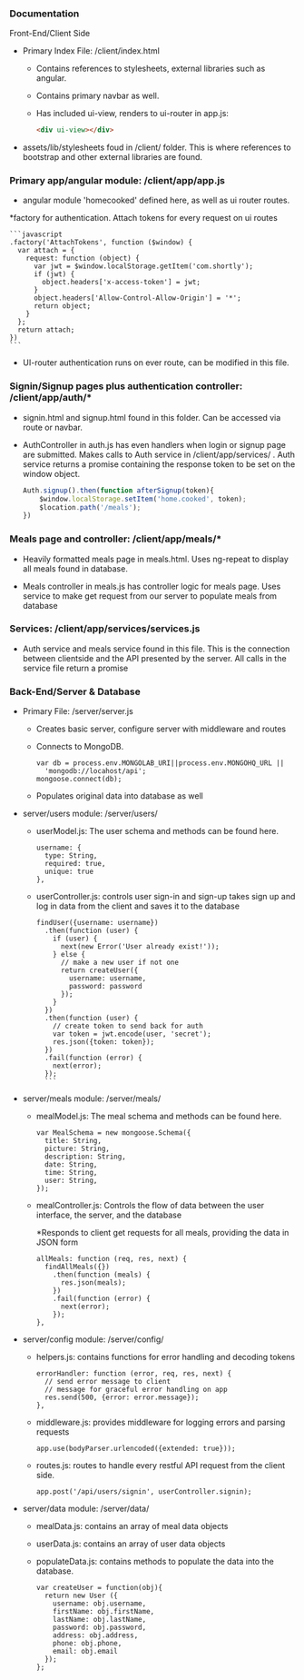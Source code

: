 ### Documentation

Front-End/Client Side

* Primary Index File: /client/index.html
    * Contains references to stylesheets, external libraries such as angular.

    * Contains primary navbar as well.

    * Has included ui-view, renders to ui-router in app.js:

        ```html
        <div ui-view></div>
        ```
* assets/lib/stylesheets foud in /client/ folder. This is where references to bootstrap and other external libraries are found.

### Primary app/angular module: /client/app/app.js

* angular module 'homecooked' defined here, as well as ui router routes.

*factory for authentication. Attach tokens for every request on ui routes

    ```javascript
    .factory('AttachTokens', function ($window) {
      var attach = {
        request: function (object) {
          var jwt = $window.localStorage.getItem('com.shortly');
          if (jwt) {
            object.headers['x-access-token'] = jwt;
          }
          object.headers['Allow-Control-Allow-Origin'] = '*';
          return object;
        }
      };
      return attach;
    })
    ```

* UI-router authentication runs on ever route, can be modified in this file.



### Signin/Signup pages plus authentication controller: /client/app/auth/*

* signin.html and signup.html found in this folder. Can be accessed via route or navbar.


* AuthController in auth.js has even handlers when login or signup page are submitted. Makes calls to Auth service in /client/app/services/ . Auth service returns a promise containing the response token to be set on the window object.
    ```javascript
    Auth.signup().then(function afterSignup(token){
  		$window.localStorage.setItem('home.cooked', token);
        $location.path('/meals');
  	})

    ```

### Meals page and controller: /client/app/meals/*

* Heavily formatted meals page in meals.html. Uses ng-repeat to display all meals found in database.


* Meals controller in meals.js has controller logic for meals page. Uses service to make get request from our server to populate meals from database


### Services: /client/app/services/services.js

* Auth service and meals service found in this file. This is the connection between clientside and the API presented by the server. All calls in the service file return a promise


### Back-End/Server & Database

* Primary File: /server/server.js
    * Creates basic server, configure server with middleware and routes

    * Connects to MongoDB.

        ```
        var db = process.env.MONGOLAB_URI||process.env.MONGOHQ_URL ||
          'mongodb://locahost/api';
        mongoose.connect(db);
        ```
    * Populates original data into database as well


* server/users module: /server/users/

    * userModel.js:
        The user schema and methods can be found here.

        ```
        username: {
          type: String,
          required: true,
          unique: true
        },
        ```

    * userController.js:
        controls user sign-in and sign-up
        takes sign up and log in data from the client and saves it to the database

        ```
        findUser({username: username})
          .then(function (user) {
            if (user) {
              next(new Error('User already exist!'));
            } else {
              // make a new user if not one
              return createUser({
                username: username,
                password: password
              });
            }
          })
          .then(function (user) {
            // create token to send back for auth
            var token = jwt.encode(user, 'secret');
            res.json({token: token});
          })
          .fail(function (error) {
            next(error);
          });
          ```

* server/meals module: /server/meals/

    * mealModel.js: The meal schema and methods can be found here.

        ```
        var MealSchema = new mongoose.Schema({
          title: String,
          picture: String,
          description: String,
          date: String,
          time: String,
          user: String,
        });
        ```

    * mealController.js:
        Controls the flow of data between the user interface, the server, and the database

        *Responds to client get requests for all meals, providing the data in JSON form

        ```
        allMeals: function (req, res, next) {
          findAllMeals({})
            .then(function (meals) {
              res.json(meals);
            })
            .fail(function (error) {
              next(error);
            });
        },
        ```

* server/config module: /server/config/

    * helpers.js: contains functions for error handling and decoding tokens

        ```
        errorHandler: function (error, req, res, next) {
          // send error message to client
          // message for graceful error handling on app
          res.send(500, {error: error.message});
        },
        ```

    * middleware.js: provides middleware for logging errors and parsing requests

        ```
        app.use(bodyParser.urlencoded({extended: true}));
        ```
    * routes.js: routes to handle every restful API request from the client side.
        ```
        app.post('/api/users/signin', userController.signin);
        ```

* server/data module: /server/data/

    * mealData.js: contains an array of meal data objects

    * userData.js: contains an array of user data objects

    * populateData.js: contains methods to populate the data into the database.

        ```
        var createUser = function(obj){
          return new User ({
            username: obj.username,
            firstName: obj.firstName,
            lastName: obj.lastName,
            password: obj.password,
            address: obj.address,
            phone: obj.phone,
            email: obj.email
          });
        };
        ```

